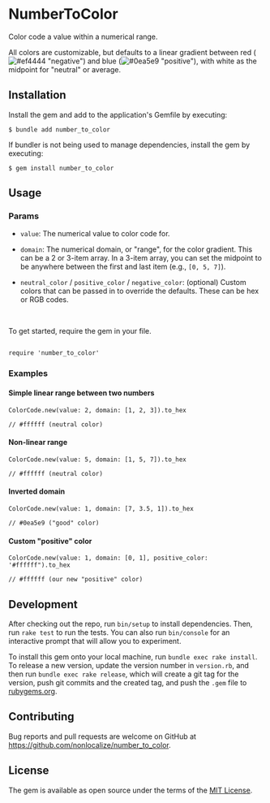
# NumberToColor
Color code a value within a numerical range.

All colors are customizable, but defaults to a linear gradient between red (![#ef4444](https://placehold.co/15x15/ef4444/ef4444.png) "negative") and blue (![#0ea5e9](https://placehold.co/15x15/0ea5e9/0ea5e9.png) "positive"), with white as the midpoint for "neutral" or average.

## Installation
Install the gem and add to the application's Gemfile by executing:
```
$ bundle add number_to_color
```

If bundler is not being used to manage dependencies, install the gem by executing:
```
$ gem install number_to_color
```

## Usage

### Params
* `value`: The numerical value to color code for.

* `domain`: The numerical domain, or "range", for the color gradient. This can be a 2 or 3-item array. In a 3-item array, you can set the midpoint to be anywhere between the first and last item (e.g., `[0, 5, 7]`).

* `neutral_color` / `positive_color` / `negative_color`: (optional) Custom colors that can be passed in to override the defaults. These can be hex or RGB codes.
<br>

To get started, require the gem in your file.
```

require 'number_to_color'

```

 
### Examples
#### Simple linear range between two numbers
```
ColorCode.new(value: 2, domain: [1, 2, 3]).to_hex

// #ffffff (neutral color)
```

  

#### Non-linear range
```
ColorCode.new(value: 5, domain: [1, 5, 7]).to_hex

// #ffffff (neutral color)
```

  

#### Inverted domain
```
ColorCode.new(value: 1, domain: [7, 3.5, 1]).to_hex

// #0ea5e9 ("good" color)
```

  

#### Custom "positive" color
```
ColorCode.new(value: 1, domain: [0, 1], positive_color: '#ffffff").to_hex

// #ffffff (our new "positive" color)
```

## Development
After checking out the repo, run `bin/setup` to install dependencies. Then, run `rake test` to run the tests. You can also run `bin/console` for an interactive prompt that will allow you to experiment.

To install this gem onto your local machine, run `bundle exec rake install`. To release a new version, update the version number in `version.rb`, and then run `bundle exec rake release`, which will create a git tag for the version, push git commits and the created tag, and push the `.gem` file to [rubygems.org](https://rubygems.org).

## Contributing
Bug reports and pull requests are welcome on GitHub at https://github.com/nonlocalize/number_to_color.

## License
The gem is available as open source under the terms of the [MIT License](https://opensource.org/licenses/MIT).
